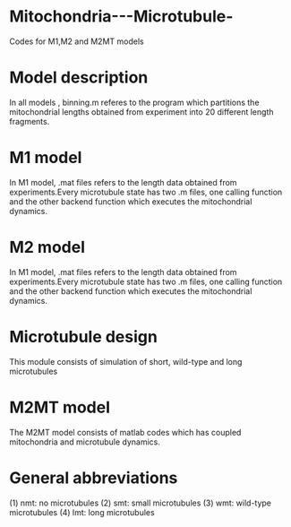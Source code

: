 # Mitochondria---Microtubule-
Codes for M1,M2 and M2MT models
# Model description
In all models , binning.m  referes to the program which partitions the mitochondrial lengths obtained from experiment into 20 different length fragments.
# M1 model
In M1 model, .mat files refers to the length data obtained from experiments.Every microtubule state has two .m files, one calling function and the other backend function which executes the mitochondrial dynamics.
# M2 model
In M1 model, .mat files refers to the length data obtained from experiments.Every microtubule state has two .m files, one calling function and the other backend function which executes the mitochondrial dynamics.
# Microtubule design
This module consists of simulation of short, wild-type and long microtubules
# M2MT model
The M2MT model consists of matlab codes which has coupled mitochondria and microtubule dynamics.
# General abbreviations
(1) nmt: no microtubules (2) smt: small microtubules 
(3) wmt: wild-type microtubules (4) lmt: long microtubules

